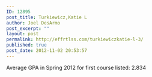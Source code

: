 ```yaml
---
ID: 12895
post_title: Turkiewicz,Katie L
author: Joel DesArmo
post_excerpt: ""
layout: post
permalink: http://effrtlss.com/turkiewiczkatie-l-3/
published: true
post_date: 2012-11-02 20:53:57
---
```

<p>Average GPA in Spring 2012 for first course listed: 2.834</p>